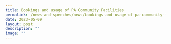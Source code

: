```yaml
---
title: Bookings and usage of PA Community Facilities
permalink: /news-and-speeches/news/bookings-and-usage-of-pa-community-facilities/
date: 2023-05-09
layout: post
description: ""
image: ""
---
```

